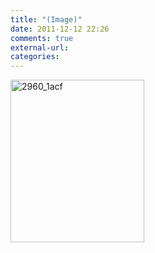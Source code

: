 ```yaml
---
title: "(Image)"
date: 2011-12-12 22:26
comments: true
external-url:
categories:
---
```

[<img src="http://0.asset.soup.io/asset/2622/2960_1acf.gif" width="214" height="260" alt="2960_1acf" />][1]

  [1]: https://lh4.googleusercontent.com/-Lnq2j-MLFNM/TuT_5fXioXI/AAAAAAAABUE/cdIiRC7pDPo/w214/atpsynanim.gif
